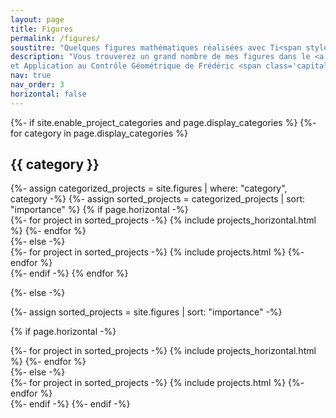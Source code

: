 ```yaml
---
layout: page
title: Figures
permalink: /figures/
soustitre: "Quelques figures mathématiques réalisées avec Ti<span style='font-style:italic;'>k</span>Z et Inkscape"
description: "Vous trouverez un grand nombre de mes figures dans le <a href='https://ensta-paris.hal.science/hal-03243924v3/document'>polycopié du cours <span class='capitales'>aot</span><span class='chiffres-capitaux'>13</span> de l'<span class='capitales'>ensta</span> <span class='capitales'>p</span>aris - Géométrie Différentielle
et Application au Contrôle Géométrique de Frédéric <span class='capitales'>Jean</span></a>"
nav: true
nav_order: 3
horizontal: false
---
```


<!-- pages/figures.md -->
<div class="projects">
{%- if site.enable_project_categories and page.display_categories %}
  <!-- Display categorized figures -->
  {%- for category in page.display_categories %}
  <h2 class="category">{{ category }}</h2>
  {%- assign categorized_projects = site.figures | where: "category", category -%}
  {%- assign sorted_projects = categorized_projects | sort: "importance" %}
  <!-- Generate cards for each figure -->
  {% if page.horizontal -%}
  <div class="container">
    <div class="row row-cols-2">
    {%- for project in sorted_projects -%}
      {% include projects_horizontal.html %}
    {%- endfor %}
    </div>
  </div>
  {%- else -%}
  <div class="grid">
    {%- for project in sorted_projects -%}
      {% include projects.html %}
    {%- endfor %}
  </div>
  {%- endif -%}
  {% endfor %}

{%- else -%}
<!-- Display projects without categories -->
  {%- assign sorted_projects = site.figures | sort: "importance" -%}
  <!-- Generate cards for each project -->
  {% if page.horizontal -%}
  <div class="container">
    <div class="row row-cols-2">
    {%- for project in sorted_projects -%}
      {% include projects_horizontal.html %}
    {%- endfor %}
    </div>
  </div>
  {%- else -%}
  <div class="grid">
    {%- for project in sorted_projects -%}
      {% include projects.html %}
    {%- endfor %}
  </div>
  {%- endif -%}
{%- endif -%}
</div>
